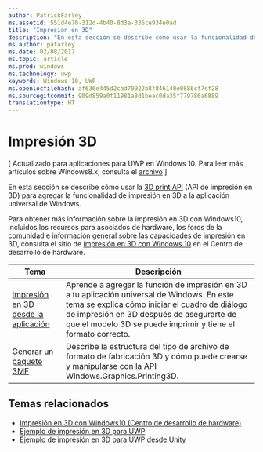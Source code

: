 ```yaml
---
author: PatrickFarley
ms.assetid: 551d4e70-312d-4b40-8d3e-336ce934e0ad
title: "Impresión en 3D"
description: "En esta sección se describe cómo usar la funcionalidad de impresión en 3D en la aplicación universal de Windows."
ms.author: pafarley
ms.date: 02/08/2017
ms.topic: article
ms.prod: windows
ms.technology: uwp
keywords: Windows 10, UWP
ms.openlocfilehash: af636e445d2cad70922b8f846140e0886cf7ef28
ms.sourcegitcommit: 909d859a0f11981a8d1beac0da35f779786a6889
translationtype: HT
---
```

# <a name="3d-printing"></a>Impresión 3D

\[ Actualizado para aplicaciones para UWP en Windows 10. Para leer más artículos sobre Windows8.x, consulta el [archivo](http://go.microsoft.com/fwlink/p/?linkid=619132) \]

En esta sección se describe cómo usar la [3D print API](https://msdn.microsoft.com/library/windows/apps/windows.graphics.printing3d.aspx) (API de impresión en 3D) para agregar la funcionalidad de impresión en 3D a la aplicación universal de Windows.  

<!-- ![the 3D printing from Unity sample uses Windows 3D print APIs to facilitate the printing of a textured model asset from Unity software](images/unity-app-screenshot-002.png) -->

Para obtener más información sobre la impresión en 3D con Windows10, incluidos los recursos para asociados de hardware, los foros de la comunidad e información general sobre las capacidades de impresión en 3D, consulta el sitio de [impresión en 3D con Windows 10](https://developer.microsoft.com/windows/hardware/3d-print-support-windows-10) en el Centro de desarrollo de hardware.

| Tema | Descripción |
|-------|-------------|
| [Impresión en 3D desde la aplicación](3d-print-from-app.md) | Aprende a agregar la función de impresión en 3D a tu aplicación universal de Windows. En este tema se explica cómo iniciar el cuadro de diálogo de impresión en 3D después de asegurarte de que el modelo 3D se puede imprimir y tiene el formato correcto. |
| [Generar un paquete 3MF](generate-3mf.md) | Describe la estructura del tipo de archivo de formato de fabricación 3D y cómo puede crearse y manipularse con la API Windows.Graphics.Printing3D. |

## <a name="related-topics"></a>Temas relacionados

* [Impresión en 3D con Windows10 (Centro de desarrollo de hardware)](https://developer.microsoft.com/windows/hardware/3d-print-support-windows-10)
* [Ejemplo de impresión en 3D para UWP](https://github.com/Microsoft/Windows-universal-samples/tree/master/Samples/3DPrinting)
* [Ejemplo de impresión en 3D para UWP desde Unity](https://github.com/Microsoft/Windows-universal-samples/tree/master/Samples/3DPrintingFromUnity)

 
